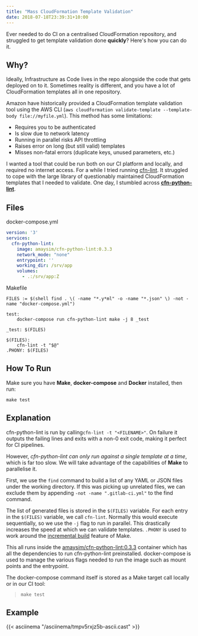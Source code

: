 ```yaml
---
title: "Mass CloudFormation Template Validation"
date: 2018-07-18T23:39:31+10:00
---
```


Ever needed to do CI on a centralised CloudFormation repository, and struggled to get template validation done **quickly**? Here's how you can do it.

<!--more-->

## Why?

Ideally, Infrastructure as Code lives in the repo alongside the code that gets deployed on to it. Sometimes reality is different, and you have a lot of CloudFormation templates all in one repository.

Amazon have historically provided a CloudFormation template validation tool using the AWS CLI (`aws cloudformation validate-template --template-body file://myfile.yml`). This method has some limitations:

  * Requires you to be authenticated
  * Is slow due to network latency
  * Running in parallel risks API throttling
  * Raises error on long (but still valid) templates
  * Misses non-fatal errors (duplicate keys, unused parameters, etc.)

I wanted a tool that could be run both on our CI platform and locally, and required no internet access. For a while I tried running [cfn-lint](https://github.com/martysweet/cfn-lint). It struggled to cope with the large library of questionably maintained CloudFormation templates that I needed to validate. One day, I stumbled across [**cfn-python-lint**](https://github.com/awslabs/cfn-python-lint).

## Files

docker-compose.yml
```yaml
version: '3'
services:
  cfn-python-lint:
    image: amaysim/cfn-python-lint:0.3.3
    network_mode: "none"
    entrypoint: ''
    working_dir: /srv/app
    volumes:
      - .:/srv/app:Z
```

Makefile
```make
FILES := $(shell find . \( -name "*.y*ml" -o -name "*.json" \) -not -name "docker-compose.yml")

test:
	docker-compose run cfn-python-lint make -j 8 _test

_test: $(FILES)

$(FILES):
	cfn-lint -t "$@"
.PHONY: $(FILES)
```

## How To Run

Make sure you have **Make**, **docker-compose** and **Docker** installed, then run:

`make test`

## Explanation

cfn-python-lint is run by calling`cfn-lint -t "<FILENAME>"`. On failure it outputs the failing lines and exits with a non-0 exit code, making it perfect for CI pipelines.

However, _cfn-python-lint can only run against a single template at a time_, which is far too slow. We will take advantage of the capabilities of **Make** to parallelise it.

First, we use the `find` command to build a list of any YAML or JSON files under the working directory. If this was picking up unrelated files, we can exclude them by appending `-not -name ".gitlab-ci.yml"` to the find command.

 The list of generated files is stored in the `$(FILES)` variable. For each entry in the `$(FILES)` variable, we call `cfn-lint`. Normally this would execute sequentially, so we use the `-j` flag to run in parallel. This drastically increases the speed at which we can validate templates. `.PHONY` is used to work around the [incremental build](http://www.evanjones.ca/makefile-dependencies.html) feature of Make.

This all runs inside the [amaysim/cfn-python-lint:0.3.3](https://hub.docker.com/r/amaysim/cfn-python-lint/) container which has all the dependencies to run cfn-python-lint preinstalled. docker-compose is used to manage the various flags needed to run the image such as mount points and the entrypoint.

The docker-compose command itself is stored as a Make target call locally or in our CI tool:

>`make test`

## Example

{{< asciinema "/asciinema/tmpv5rxjz5b-ascii.cast" >}}
